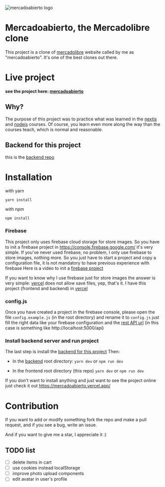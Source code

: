 ![mercadoabierto logo](https://i.ibb.co/z4yKrhw/full-logo.png)
# Mercadoabierto, the Mercadolibre clone
This project is a clone of [mercadolibre](https://www.mercadolibre.com/) website called by me as "mercadoabierto". It's one of the best clones out there.

# Live project
**see the project here: [mercadoabierto](https://mercadoabierto.vercel.app/)**

## Why?
The purpose of this project was to practice what was learned in the [nextjs](https://platzi.com/cursos/next/) and [nodejs](https://platzi.com/cursos/practico-node/) courses. Of course, you learn even more along the way than the courses teach, which is normal and reasonable.


## Backend for this project
this is the [backend repo](https://github.com/carlosEdua/mercadoabierto-backend)

# Installation
with yarn

```yarn install```

with npm

`npm install`

### Firebase
This project only uses firebase cloud storage for store images. So you have to init a firebase project in https://console.firebase.google.com/ it's very simple. If you've never used firebase, no problem, I only use firebase to store images, nothing more. So you just have to start a project and copy a configuration file, it is not mandatory to have previous experience with firebase
Here is a video to init a [firebase project](https://www.youtube.com/watch?v=-3GkNz1lfCE&ab_channel=R3HABMEDIA)

If you want to know why I use firebase just for store images the answer is very simple: [vercel](https://vercel.com/) does not allow save files, yep, that's it. I have this project (frontend and backend) in [vercel](https://vercel.com/) 

### config.js
Once you have created a project in the firebase console, please open the file `config.example.js` (in the root directory) and rename it to `config.js`
just fill the right data like your firebase configuration and the [rest API url](https://github.com/carlosEdua/mercadoabierto-backend) (in this case is something like http://localhost:5000/api)

### Install backend server and run project
The last step is install the [backend for this project](https://github.com/carlosEdua/mercadoabierto-backend)
Then: 
- In the [backend](https://github.com/carlosEdua/mercadoabierto-backend) root directory:
`yarn dev` or `npm run dev`

- In the frontend root directory (this repo)
`yarn dev` or `npm run dev`


If you don't want to install anything and just want to see the project online just check it out https://mercadoabierto.vercel.app/

# Contribution
If you want to add or modify something fork the repo and make a pull request, and if you see a bug, write an issue.

And if you want to give me a star, I appreciate it :)

## TODO list

- [ ] delete items in cart
- [ ] use cookies instead localStorage
- [ ] improve photo upload components
- [ ] edit avatar in user's profile
